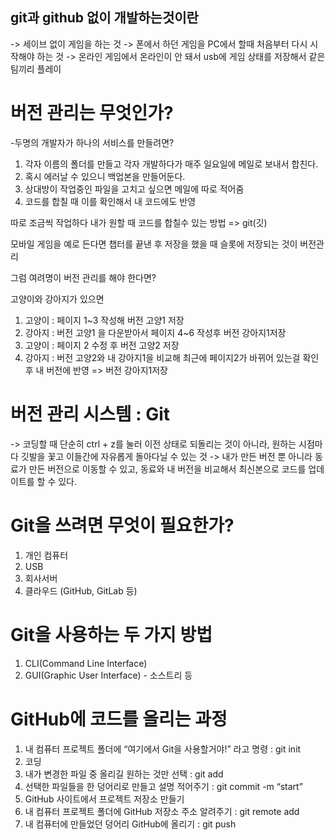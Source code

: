 ## git과 github 없이 개발하는것이란 
-> 세이브 없이 게임을 하는 것
-> 폰에서 하던 게임을 PC에서 할때 처음부터 다시 시작해야 하는 것
-> 온라인 게임에서 온라인이 안 돼서 usb에 게임 상태를 저장해서 같은 팀끼리 플레이

# 버전 관리는 무엇인가?
-두명의 개발자가 하나의 서비스를 만들려면?
1. 각자 이름의 폴더를 만들고 각자 개발하다가 매주 일요일에 메일로 보내서 합친다.
2. 혹시 에러날 수 있으니 백업본을 만들어둔다.
3. 상대방이 작업중인 파일을 고치고 싶으면 메일에 따로 적어줌
4. 코드를 합칠 때 이를 확인해서 내 코드에도 반영

따로 조금씩 작업하다 내가 원할 때 코드를 합칠수 있는 방법 => git(깃)

모바일 게임을 예로 든다면 챕터를 끝낸 후 저장을 했을 때 슬롯에 저장되는 것이 버전관리

그럼 여려명이 버전 관리를 해야 한다면?

고양이와 강아지가 있으면
1. 고양이 : 페이지 1~3 작성해 버전 고양1 저장 
2. 강아지 : 버전 고양1 을 다운받아서 페이지 4~6 작성후 버전 강아지1저장
3. 고양이 : 페이지 2 수정 후 버전 고양2 저장
4. 강아지 : 버전 고양2와 내 강아지1을 비교해 최근에 페이지2가 바뀌어 있는걸 확인 후 내 버전에 반영 => 버전 강아지1저장

# 버전 관리 시스템 : Git 
-> 코딩할 때 단순히 ctrl + z를 눌러 이전 상태로 되돌리는 것이 아니라, 원하는 시점마다 깃발을 꽃고 이들간에 
자유롭게 돌아다닐 수 있는 것
-> 내가 만든 버전 뿐 아니라 동료가 만든 버전으로 이동할 수 있고, 동료와 내 버전을 비교해서 최신본으로 코드를 업데이트를 할 수 있다.

# Git을 쓰려면 무엇이 필요한가?
1. 개인 컴퓨터
2. USB
3. 회사서버
4. 클라우드 (GitHub, GitLab 등)

# Git을 사용하는 두 가지 방법
1. CLI(Command Line Interface)
2. GUI(Graphic User Interface) - 소스트리 등

# GitHub에 코드를 올리는 과정
1. 내 컴퓨터 프로젝트 폴더에 “여기에서 Git을 사용할거야!” 라고 명령 : git init
2. 코딩
3. 내가 변경한 파일 중 올리길 원하는 것만 선택 : git add
4. 선택한 파일들을 한 덩어리로 만들고 설명 적어주기 : git commit -m “start”
5. GitHub 사이트에서 프로젝트 저장소 만들기 
6. 내 컴퓨터 프로젝트 폴더에 GitHub 저장소 주소 알려주기 : git remote add
7. 내 컴퓨터에 만들었던 덩어리 GitHub에 올리기 : git push

